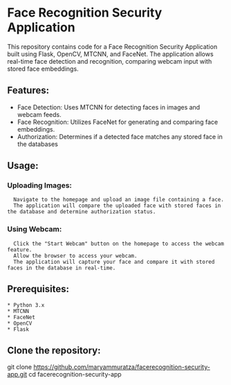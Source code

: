 
# Face Recognition Security Application
  This repository contains code for a Face Recognition Security Application built using Flask, OpenCV, MTCNN, and FaceNet.
 The application allows real-time face detection and recognition, comparing webcam input with stored face embeddings.

## Features:
  * Face Detection: Uses MTCNN for detecting faces in images and webcam feeds.
  * Face Recognition: Utilizes FaceNet for generating and comparing face embeddings.
  * Authorization: Determines if a detected face matches any stored face in the databases

## Usage:
### Uploading Images:
      Navigate to the homepage and upload an image file containing a face.
      The application will compare the uploaded face with stored faces in the database and determine authorization status.
### Using Webcam:
      Click the "Start Webcam" button on the homepage to access the webcam feature.
      Allow the browser to access your webcam.
      The application will capture your face and compare it with stored faces in the database in real-time.

## Prerequisites:
    * Python 3.x
    * MTCNN
    * FaceNet
    * OpenCV
    * Flask

## Clone the repository:
  git clone https://github.com/maryammuratza/facerecognition-security-app.git
  cd facerecognition-security-app

